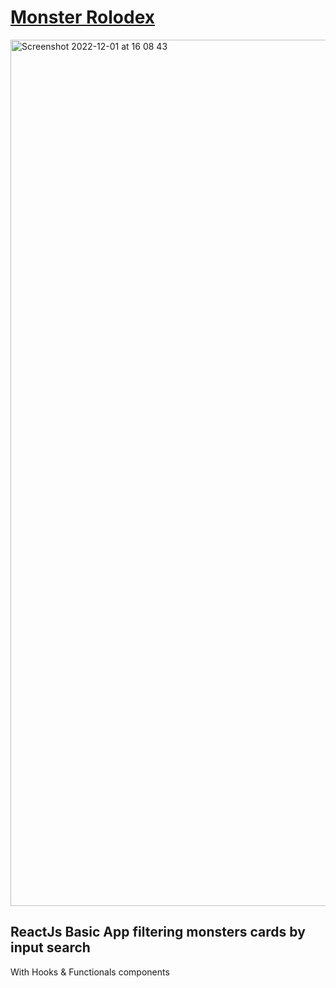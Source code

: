 # [Monster Rolodex](https://yanncls.github.io/monster-rolodex/)


<img width="1386" alt="Screenshot 2022-12-01 at 16 08 43" src="https://user-images.githubusercontent.com/91957898/205087937-d8b1ccc3-af52-49da-a90d-1c52694c1554.png">

## ReactJs Basic App filtering monsters cards by input search 

With Hooks & Functionals components

